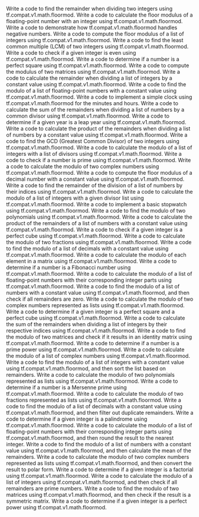 Write a code to find the remainder when dividing two integers using tf.compat.v1.math.floormod.
Write a code to calculate the floor modulus of a floating-point number with an integer using tf.compat.v1.math.floormod.
Write a code to demonstrate how tf.compat.v1.math.floormod handles negative numbers.
Write a code to compute the floor modulus of a list of integers using tf.compat.v1.math.floormod.
Write a code to find the least common multiple (LCM) of two integers using tf.compat.v1.math.floormod.
Write a code to check if a given integer is even using tf.compat.v1.math.floormod.
Write a code to determine if a number is a perfect square using tf.compat.v1.math.floormod.
Write a code to compute the modulus of two matrices using tf.compat.v1.math.floormod.
Write a code to calculate the remainder when dividing a list of integers by a constant value using tf.compat.v1.math.floormod.
Write a code to find the modulo of a list of floating-point numbers with a constant value using tf.compat.v1.math.floormod.
Write a code to implement a simple clock using tf.compat.v1.math.floormod for the minutes and hours.
Write a code to calculate the sum of the remainders when dividing a list of numbers by a common divisor using tf.compat.v1.math.floormod.
Write a code to determine if a given year is a leap year using tf.compat.v1.math.floormod.
Write a code to calculate the product of the remainders when dividing a list of numbers by a constant value using tf.compat.v1.math.floormod.
Write a code to find the GCD (Greatest Common Divisor) of two integers using tf.compat.v1.math.floormod.
Write a code to calculate the modulo of a list of integers with a list of divisors using tf.compat.v1.math.floormod.
Write a code to check if a number is prime using tf.compat.v1.math.floormod.
Write a code to calculate the modulo of two complex numbers using tf.compat.v1.math.floormod.
Write a code to compute the floor modulus of a decimal number with a constant value using tf.compat.v1.math.floormod.
Write a code to find the remainder of the division of a list of numbers by their indices using tf.compat.v1.math.floormod.
Write a code to calculate the modulo of a list of integers with a given divisor list using tf.compat.v1.math.floormod.
Write a code to implement a basic stopwatch using tf.compat.v1.math.floormod.
Write a code to find the modulo of two polynomials using tf.compat.v1.math.floormod.
Write a code to calculate the product of the remainders of a list of numbers with a constant value using tf.compat.v1.math.floormod.
Write a code to check if a given integer is a perfect cube using tf.compat.v1.math.floormod.
Write a code to calculate the modulo of two fractions using tf.compat.v1.math.floormod.
Write a code to find the modulo of a list of decimals with a constant value using tf.compat.v1.math.floormod.
Write a code to calculate the modulo of each element in a matrix using tf.compat.v1.math.floormod.
Write a code to determine if a number is a Fibonacci number using tf.compat.v1.math.floormod.
Write a code to calculate the modulo of a list of floating-point numbers with their corresponding integer parts using tf.compat.v1.math.floormod.
Write a code to find the modulo of a list of numbers with a constant value using tf.compat.v1.math.floormod, and then check if all remainders are zero.
Write a code to calculate the modulo of two complex numbers represented as lists using tf.compat.v1.math.floormod.
Write a code to determine if a given integer is a perfect square and a perfect cube using tf.compat.v1.math.floormod.
Write a code to calculate the sum of the remainders when dividing a list of integers by their respective indices using tf.compat.v1.math.floormod.
Write a code to find the modulo of two matrices and check if it results in an identity matrix using tf.compat.v1.math.floormod.
Write a code to determine if a number is a prime power using tf.compat.v1.math.floormod.
Write a code to calculate the modulo of a list of complex numbers using tf.compat.v1.math.floormod.
Write a code to find the modulo of a list of integers with a constant value using tf.compat.v1.math.floormod, and then sort the list based on remainders.
Write a code to calculate the modulo of two polynomials represented as lists using tf.compat.v1.math.floormod.
Write a code to determine if a number is a Mersenne prime using tf.compat.v1.math.floormod.
Write a code to calculate the modulo of two fractions represented as lists using tf.compat.v1.math.floormod.
Write a code to find the modulo of a list of decimals with a constant value using tf.compat.v1.math.floormod, and then filter out duplicate remainders.
Write a code to determine if a given integer is a palindrome using tf.compat.v1.math.floormod.
Write a code to calculate the modulo of a list of floating-point numbers with their corresponding integer parts using tf.compat.v1.math.floormod, and then round the result to the nearest integer.
Write a code to find the modulo of a list of numbers with a constant value using tf.compat.v1.math.floormod, and then calculate the mean of the remainders.
Write a code to calculate the modulo of two complex numbers represented as lists using tf.compat.v1.math.floormod, and then convert the result to polar form.
Write a code to determine if a given integer is a factorial using tf.compat.v1.math.floormod.
Write a code to calculate the modulo of a list of integers using tf.compat.v1.math.floormod, and then check if all remainders are prime numbers.
Write a code to find the modulo of two matrices using tf.compat.v1.math.floormod, and then check if the result is a symmetric matrix.
Write a code to determine if a given integer is a perfect power using tf.compat.v1.math.floormod.